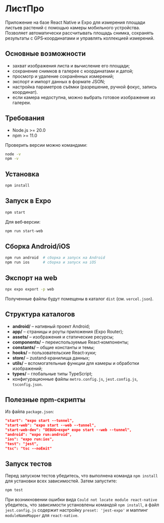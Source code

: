 # ЛистПро

Приложение на базе React Native и Expo для измерения площади листьев растений с помощью камеры мобильного устройства. Позволяет автоматически рассчитывать площадь снимка, сохранять результаты с GPS‑координатами и управлять коллекцией измерений.

## Основные возможности
- захват изображения листа и вычисление его площади;
- сохранение снимков в галерее с координатами и датой;
- просмотр и удаление сохранённых измерений;
- экспорт и импорт данных в формате JSON;
- настройка параметров съёмки (разрешение, ручной фокус, запись координат).
- если камера недоступна, можно выбрать готовое изображение из галереи.

## Требования
- Node.js >= 20.0
- npm >= 11.0

Проверить версии можно командами:
```bash
node -v
npm -v
```

## Установка
```bash
npm install
```

## Запуск в Expo
```bash
npm start
```

Для веб‑версии:
```bash
npm run start-web
```

## Сборка Android/iOS
```bash
npm run android  # сборка и запуск на Android
npm run ios      # сборка и запуск на iOS
```

## Экспорт на web
```bash
npx expo export -p web
```
Полученные файлы будут помещены в каталог `dist` (см. `vercel.json`).

## Структура каталогов
- **android/** – нативный проект Android;
- **app/** – страницы и роуты приложения (Expo Router);
- **assets/** – изображения и статические ресурсы;
- **components/** – переиспользуемые React‑компоненты;
- **constants/** – общие константы и темы;
- **hooks/** – пользовательские React‑хуки;
- **store/** – zustand‑хранилища данных;
- **utils/** – вспомогательные функции для камеры и обработки изображений;
- **types/** – глобальные типы TypeScript;
- конфигурационные файлы `metro.config.js`, `jest.config.js`, `tsconfig.json`.

## Полезные npm‑скрипты
Из файла `package.json`:
```json
"start": "expo start --tunnel",
"start-web": "expo start --web --tunnel",
"start-web-dev": "DEBUG=expo* expo start --web --tunnel",
"android": "expo run:android",
"ios": "expo run:ios",
"test": "jest",
"tsc": "tsc --noEmit"
```

## Запуск тестов
Перед запуском тестов убедитесь, что выполнена команда `npm install` для установки всех зависимостей. Затем запустите:
```bash
npm test
```

При возникновении ошибки вида `Could not locate module react-native` убедитесь,
что зависимости установлены командой `npm install`, а файл `jest.config.js`
содержит настройку `preset: 'jest-expo'` и маппинг `moduleNameMapper` для
`react-native`.

